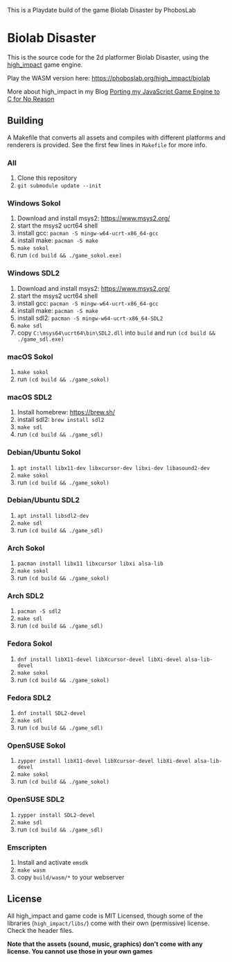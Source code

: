 This is a Playdate build of the game Biolab Disaster by PhobosLab

# Biolab Disaster

This is the source code for the 2d platformer Biolab Disaster, using the [high_impact](https://github.com/phoboslab/high_impact) game engine.

Play the WASM version here: https://phoboslab.org/high_impact/biolab

More about high_impact in my Blog [Porting my JavaScript Game Engine to C for No Reason](https://phoboslab.org/log/2024/08/high_impact)

## Building

A Makefile that converts all assets and compiles with different platforms and
renderers is provided. See the first few lines in `Makefile` for more info.

### All
1. Clone this repository
2. `git submodule update --init`

### Windows Sokol
1. Download and install msys2: https://www.msys2.org/
2. start the msys2 ucrt64 shell
3. install gcc: `pacman -S mingw-w64-ucrt-x86_64-gcc`
5. install make: `pacman -S make`
6. `make sokol`
7. run `(cd build && ./game_sokol.exe)`

### Windows SDL2
1. Download and install msys2: https://www.msys2.org/
2. start the msys2 ucrt64 shell
3. install gcc: `pacman -S mingw-w64-ucrt-x86_64-gcc`
5. install make: `pacman -S make`
6. install sdl2: `pacman -S mingw-w64-ucrt-x86_64-SDL2`
7. `make sdl`
8. copy `C:\msys64\ucrt64\bin\SDL2.dll` into `build` and run `(cd build && ./game_sdl.exe)`

### macOS Sokol
1. `make sokol`
2. run `(cd build && ./game_sokol)`

### macOS SDL2
1. Install homebrew: https://brew.sh/
2. install sdl2: `brew install sdl2`
3. `make sdl`
4. run `(cd build && ./game_sdl)`

### Debian/Ubuntu Sokol
1. `apt install libx11-dev libxcursor-dev libxi-dev libasound2-dev`
2. `make sokol`
3. run `(cd build && ./game_sokol)`

### Debian/Ubuntu SDL2
1. `apt install libsdl2-dev`
2. `make sdl`
3. run `(cd build && ./game_sdl)`

### Arch Sokol
1. `pacman install libx11 libxcursor libxi alsa-lib`
2. `make sokol`
3. run `(cd build && ./game_sokol)`

### Arch SDL2
1. `pacman -S sdl2`
2. `make sdl`
3. run `(cd build && ./game_sdl)`

### Fedora Sokol
1. `dnf install libX11-devel libXcursor-devel libXi-devel alsa-lib-devel`
2. `make sokol`
3. run `(cd build && ./game_sokol)`

### Fedora SDL2
1. `dnf install SDL2-devel`
2. `make sdl`
3. run `(cd build && ./game_sdl)`

### OpenSUSE Sokol
1. `zypper install libX11-devel libXcursor-devel libXi-devel alsa-lib-devel`
2. `make sokol`
3. run `(cd build && ./game_sokol)`

### OpenSUSE SDL2
1. `zypper install SDL2-devel`
2. `make sdl`
3. run `(cd build && ./game_sdl)`

### Emscripten
1. Install and activate `emsdk`
2. `make wasm`
3. copy `build/wasm/*` to your webserver


## License

All high_impact and game code is MIT Licensed, though some of the libraries (`high_impact/libs/`) come with their own (permissive) license. Check the header files.

**Note that the assets (sound, music, graphics) don't come with any license. You cannot use those in your own games**
